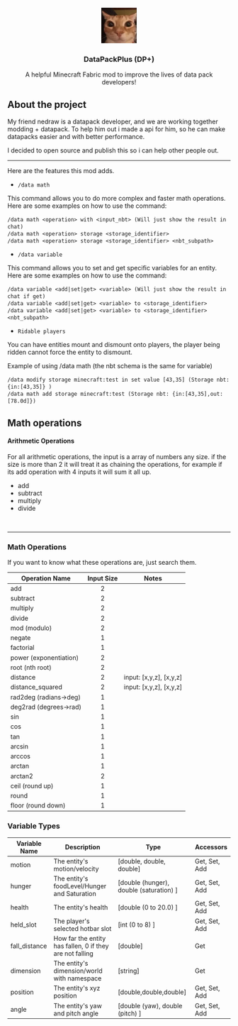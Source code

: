 
<br>
<div align="center">
    <a href="https://github.com/JZalaOz/DataPackPlus">
        <img src="src/main/resources/assets/datapackplus/icon.png" alt="Logo" width=80 height=80>
    </a>
    <h3 align="center">DataPackPlus (DP+)</h3>
    <p align="center">
        A helpful Minecraft Fabric mod to improve the lives of data pack developers!
    </p>
</div>

## About the project

My friend nedraw is a datapack developer, and we are working together modding + datapack. To help him out i made a api for him, so he can make datapacks easier and with better performance.

I decided to open source and publish this so i can help other people out.

<hr>

Here are the features this mod adds.

* `/data math` <br>

This command allows you to do more complex and faster math operations. <br>
Here are some examples on how to use the command:<br>

```
/data math <operation> with <input_nbt> (Will just show the result in chat)
/data math <operation> storage <storage_identifier>
/data math <operation> storage <storage_identifier> <nbt_subpath>
```

* `/data variable` <br>

This command allows you to set and get specific variables for an entity.
Here are some examples on how to use the command:<br>

```
/data variable <add|set|get> <variable> (Will just show the result in chat if get)
/data variable <add|set|get> <variable> to <storage_identifier>
/data variable <add|set|get> <variable> to <storage_identifier> <nbt_subpath>
```

* `Ridable players`<br>

You can have entities mount and dismount onto players, the player being ridden cannot force the entity to dismount.

Example of using /data math (the nbt schema is the same for variable)
```
/data modify storage minecraft:test in set value [43,35] (Storage nbt: {in:[43,35]} )
/data math add storage minecraft:test (Storage nbt: {in:[43,35],out:[78.0d]})
```

## Math operations

#### Arithmetic Operations

For all arithmetic operations, the input is a array of numbers any size. if the size is more than 2 it will treat it as chaining the operations, for example if its add operation with 4 inputs it will sum it all up.

* add
* subtract
* multiply
* divide

<br><hr>

### Math Operations
If you want to know what these operations are, just search them.

| Operation Name         | Input Size | Notes                     |
|------------------------|:----------:|:-------------------------:|
| add                    | 2          |                           |
| subtract               | 2          |                           |
| multiply               | 2          |                           |
| divide                 | 2          |                           |
| mod (modulo)           | 2          |                           |
| negate                 | 1          |                           |
| factorial              | 1          |                           |
| power (exponentiation) | 2          |                           |
| root (nth root)        | 2          |                           |
| distance               | 2          | input: [x,y,z], [x,y,z]   |
| distance_squared       | 2          | input: [x,y,z], [x,y,z]   |
| rad2deg (radians→deg)  | 1          |                           |
| deg2rad (degrees→rad)  | 1          |                           |
| sin                    | 1          |                           |
| cos                    | 1          |                           |
| tan                    | 1          |                           |
| arcsin                 | 1          |                           |
| arccos                 | 1          |                           |
| arctan                 | 1          |                           |
| arctan2                | 2          |                           |
| ceil (round up)        | 1          |                           |
| round                  | 1          |                           |
| floor (round down)     | 1          |                           |

### Variable Types

| Variable Name | Description                                              | Type                                    | Accessors     |
|---------------|----------------------------------------------------------|-----------------------------------------|---------------|
| motion        | The entity's motion/velocity                             | [double, double, double]                | Get, Set, Add |
| hunger        | The entity's foodLevel/Hunger and Saturation             | [double (hunger), double (saturation) ] | Get, Set, Add |
| health        | The entity's health                                      | [double (0 to 20.0) ]                   | Get, Set, Add |
| held_slot     | The player's selected hotbar slot                        | [int (0 to 8) ]                         | Get, Set, Add |
| fall_distance | How far the entity has fallen, 0 if they are not falling | [double]                                | Get           |
| dimension     | The entity's dimension/world with namespace              | [string]                                | Get           |
| position      | The entity's xyz position                                | [double,double,double]                  | Get, Set, Add |
| angle         | The entity's yaw and pitch angle                         | [double (yaw), double (pitch) ]         | Get, Set, Add |
